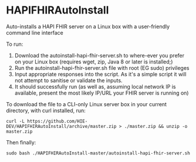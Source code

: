 # HAPIFHIRAutoInstall
Auto-installs a HAPI FHIR server on a Linux box with a user-friendly command line interface

To run:

1. Download the autoinstall-hapi-fhir-server.sh to where-ever you prefer on your Linux box (requires wget, zip, Java 8 or later is installed;)
2. Run the autoinstall-hapi-fhir-server.sh file with root (EG sudo) privileges
3. Input appropriate responses into the script. As it's a simple script it will not attempt to sanitise or validate the inputs.
4. It should successfully run (as well as, assuming local network IP is available, present the most likely IP/URL your FHIR server is running on)

To download the file to a CLI-only Linux server box in your current directory, with curl installed, run:

    curl -L https://github.com/HIE-DEV/HAPIFHIRAutoInstall/archive/master.zip > ./master.zip && unzip -o master.zip
    
Then finally:

    sudo bash ./HAPIFHIRAutoInstall-master/autoinstall-hapi-fhir-server.sh

